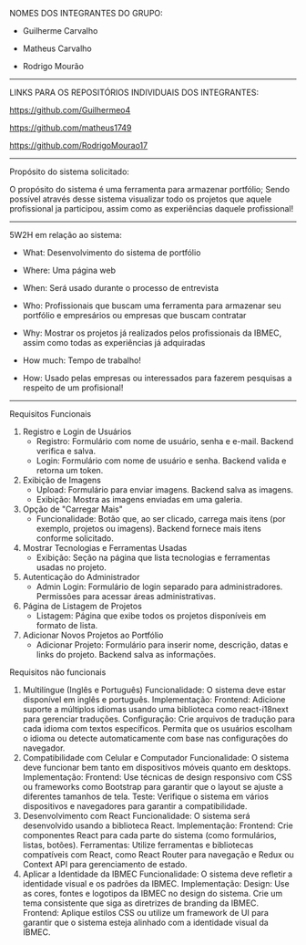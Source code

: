NOMES DOS INTEGRANTES DO GRUPO:

 - Guilherme Carvalho

 - Matheus Carvalho

 - Rodrigo Mourão
--------------------------------------------------------------------------

LINKS PARA OS REPOSITÓRIOS INDIVIDUAIS DOS INTEGRANTES:

 https://github.com/Guilhermeo4


 https://github.com/matheus1749

 https://github.com/RodrigoMourao17
 
-----------------------------------------------------------------------------------------------------------
Propósito do sistema solicitado:

 O propósito do sistema é uma ferramenta para armazenar portfólio; Sendo possível através desse sistema 
visualizar todo os projetos que aquele profissional ja participou, assim como as experiências daquele profissional!

-----------------------------------------------------------------------------------------------------------
5W2H em relação ao sistema:

 - What: Desenvolvimento do sistema de portfólio

 - Where: Uma página web

 - When: Será usado durante o processo de entrevista

 - Who: Profissionais que buscam uma ferramenta para armazenar seu portfólio e empresários ou empresas que buscam contratar

 - Why: Mostrar os projetos já realizados pelos profissionais da IBMEC, assim como todas as experiências já adquiradas

 - How much: Tempo de trabalho!

 - How: Usado pelas empresas ou interessados para fazerem pesquisas a respeito de um profisional!
---------------------------------------------------------------------------------------------------------------
Requisitos Funcionais
1. Registro e Login de Usuários
   - Registro: Formulário com nome de usuário, senha e e-mail. Backend verifica e salva.
   - Login: Formulário com nome de usuário e senha. Backend valida e retorna um token.
2. Exibição de Imagens
   - Upload: Formulário para enviar imagens. Backend salva as imagens.
   - Exibição: Mostra as imagens enviadas em uma galeria.
3. Opção de "Carregar Mais"
   - Funcionalidade: Botão que, ao ser clicado, carrega mais itens (por exemplo, projetos ou imagens). Backend fornece mais itens conforme solicitado.
4. Mostrar Tecnologias e Ferramentas Usadas
   - Exibição: Seção na página que lista tecnologias e ferramentas usadas no projeto.
5. Autenticação do Administrador
   - Admin Login: Formulário de login separado para administradores. Permissões para acessar áreas administrativas.
6. Página de Listagem de Projetos
   - Listagem: Página que exibe todos os projetos disponíveis em formato de lista.
7. Adicionar Novos Projetos ao Portfólio
   - Adicionar Projeto: Formulário para inserir nome, descrição, datas e links do projeto. Backend salva as informações.

Requisitos não funcionais

1. Multilíngue (Inglês e Português)
Funcionalidade: O sistema deve estar disponível em inglês e português.
Implementação:
Frontend: Adicione suporte a múltiplos idiomas usando uma biblioteca como react-i18next para gerenciar traduções.
Configuração: Crie arquivos de tradução para cada idioma com textos específicos. Permita que os usuários escolham o idioma ou detecte automaticamente com base nas configurações do navegador.
2. Compatibilidade com Celular e Computador
Funcionalidade: O sistema deve funcionar bem tanto em dispositivos móveis quanto em desktops.
Implementação:
Frontend: Use técnicas de design responsivo com CSS ou frameworks como Bootstrap para garantir que o layout se ajuste a diferentes tamanhos de tela.
Teste: Verifique o sistema em vários dispositivos e navegadores para garantir a compatibilidade.
3. Desenvolvimento com React
Funcionalidade: O sistema será desenvolvido usando a biblioteca React.
Implementação:
Frontend: Crie componentes React para cada parte do sistema (como formulários, listas, botões).
Ferramentas: Utilize ferramentas e bibliotecas compatíveis com React, como React Router para navegação e Redux ou Context API para gerenciamento de estado.
4. Aplicar a Identidade da IBMEC
Funcionalidade: O sistema deve refletir a identidade visual e os padrões da IBMEC.
Implementação:
Design: Use as cores, fontes e logotipos da IBMEC no design do sistema. Crie um tema consistente que siga as diretrizes de branding da IBMEC.
Frontend: Aplique estilos CSS ou utilize um framework de UI para garantir que o sistema esteja alinhado com a identidade visual da IBMEC.



